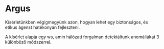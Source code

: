 # Argus
Kísérletünkben végigmegyünk azon, hogyan lehet egy biztonságos, és etikus ágenst hatékonyan fejleszteni.

A kísérlet alapja egy ws, amin hálózati forgalman detektáltunk anomáliákat 3 különböző módszerrel.
